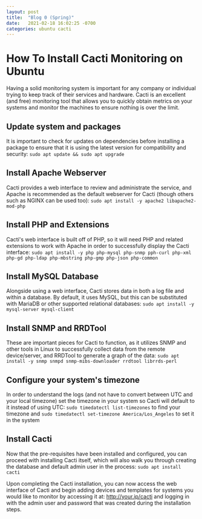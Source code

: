 ```yaml
---
layout: post
title:  "Blog 0 (Spring)"
date:   2021-02-18 16:02:25 -0700
categories: ubuntu cacti
---
```


# How To Install Cacti Monitoring on Ubuntu

Having a solid monitoring system is important for any company or individual trying to keep track of their services and hardware. Cacti is an excellent (and free) monitoring tool that allows you to quickly obtain metrics on your systems and monitor the machines to ensure nothing is over the limit.

## Update system and packages

It is important to check for updates on dependencies before installing a package to ensure that it is using the latest version for compatibility and security:
`sudo apt update && sudo apt upgrade`

## Install Apache Webserver
Cacti provides a web interface to review and administrate the service, and Apache is recommended as the default webserver for Cacti (though others such as NGINX can be used too):
`sudo apt install -y apache2 libapache2-mod-php`

## Install PHP and Extensions
Cacti's web interface is built off of PHP, so it will need PHP and related extensions to work with Apache in order to successfully display the Cacti interface:
`sudo apt install -y php php-mysql php-snmp pph-curl php-xml php-gd php-ldap php-mbstring php-gmp php-json php-common`

## Install MySQL Database
Alongside using a web interface, Cacti stores data in both a log file and within a database. By default, it uses MySQL, but this can be substituted with MariaDB or other supported relational databases:
`sudo apt install -y mysql-server mysql-client`

## Install SNMP and RRDTool
These are important pieces for Cacti to function, as it utilizes SNMP and other tools in Linux to successfully collect data from the remote device/server, and RRDTool to generate a graph of the data:
`sudo apt install -y snmp snmpd snmp-mibs-downloader rrdtool librrds-perl`

## Configure your system's timezone
In order to understand the logs (and not have to convert between UTC and your local timezone) set the timezone in your system so Cacti will default to it instead of using UTC:
`sudo timedatectl list-timezones` to find your timezone and `sudo timedatectl set-timezone America/Los_Angeles` to set it in the system

## Install Cacti
Now that the pre-requisites have been installed and configured, you can proceed with installing Cacti itself, which will also walk you through creating the database and default admin user in the process:
`sudo apt install cacti`


Upon completing the Cacti installation, you can now access the web interface of Cacti and begin adding devices and templates for systems you would like to monitor by accessing it at: http://your.ip/cacti and logging in with the admin user and password that was created during the installation steps.
